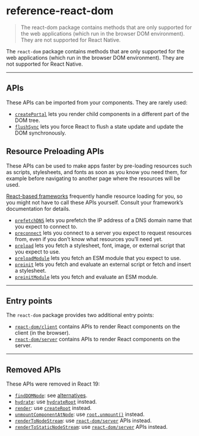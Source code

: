 # reference-react-dom

> The react-dom package contains methods that are only supported for the web applications (which run in the browser DOM environment). They are not supported for React Native.



The `react-dom` package contains methods that are only supported for the web applications (which run in the browser DOM environment). They are not supported for React Native.

* * *

## APIs[](#apis "Link for APIs")

These APIs can be imported from your components. They are rarely used:

*   [`createPortal`](/reference/react-dom/createPortal) lets you render child components in a different part of the DOM tree.
*   [`flushSync`](/reference/react-dom/flushSync) lets you force React to flush a state update and update the DOM synchronously.

## Resource Preloading APIs[](#resource-preloading-apis "Link for Resource Preloading APIs")

These APIs can be used to make apps faster by pre-loading resources such as scripts, stylesheets, and fonts as soon as you know you need them, for example before navigating to another page where the resources will be used.

[React-based frameworks](/learn/start-a-new-react-project) frequently handle resource loading for you, so you might not have to call these APIs yourself. Consult your framework’s documentation for details.

*   [`prefetchDNS`](/reference/react-dom/prefetchDNS) lets you prefetch the IP address of a DNS domain name that you expect to connect to.
*   [`preconnect`](/reference/react-dom/preconnect) lets you connect to a server you expect to request resources from, even if you don’t know what resources you’ll need yet.
*   [`preload`](/reference/react-dom/preload) lets you fetch a stylesheet, font, image, or external script that you expect to use.
*   [`preloadModule`](/reference/react-dom/preloadModule) lets you fetch an ESM module that you expect to use.
*   [`preinit`](/reference/react-dom/preinit) lets you fetch and evaluate an external script or fetch and insert a stylesheet.
*   [`preinitModule`](/reference/react-dom/preinitModule) lets you fetch and evaluate an ESM module.

* * *

## Entry points[](#entry-points "Link for Entry points")

The `react-dom` package provides two additional entry points:

*   [`react-dom/client`](/reference/react-dom/client) contains APIs to render React components on the client (in the browser).
*   [`react-dom/server`](/reference/react-dom/server) contains APIs to render React components on the server.

* * *

## Removed APIs[](#removed-apis "Link for Removed APIs")

These APIs were removed in React 19:

*   [`findDOMNode`](https://18.react.dev/reference/react-dom/findDOMNode): see [alternatives](https://18.react.dev/reference/react-dom/findDOMNode#alternatives).
*   [`hydrate`](https://18.react.dev/reference/react-dom/hydrate): use [`hydrateRoot`](/reference/react-dom/client/hydrateRoot) instead.
*   [`render`](https://18.react.dev/reference/react-dom/render): use [`createRoot`](/reference/react-dom/client/createRoot) instead.
*   [`unmountComponentAtNode`](/reference/react-dom/unmountComponentAtNode): use [`root.unmount()`](about:/reference/react-dom/client/createRoot#root-unmount) instead.
*   [`renderToNodeStream`](https://18.react.dev/reference/react-dom/server/renderToNodeStream): use [`react-dom/server`](/reference/react-dom/server) APIs instead.
*   [`renderToStaticNodeStream`](https://18.react.dev/reference/react-dom/server/renderToStaticNodeStream): use [`react-dom/server`](/reference/react-dom/server) APIs instead.

